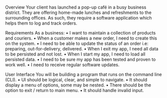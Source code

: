 Overview
Your client has launched a pop-up café in a busy business district. They
are offering home-made lunches and refreshments to the surrounding
offices. As such, they require a software application which helps them to
log and track orders.

Requirements
As a business:
• I want to maintain a collection of products and couriers.
• When a customer makes a new order, I need to create this on the
system.
• I need to be able to update the status of an order i.e: preparing,
out-for-delivery, delivered.
• When I exit my app, I need all data to be persisted and not lost.
• When I start my app, I need to load all persisted data.
• I need to be sure my app has been tested and proven to work well.
• I need to receive regular software updates.

User Interface
You will be building a program that runs on the command line (CLI).
• UI should be logical, clear, and simple to navigate.
• It should display a menu of options, some may be nested.
• There should be the option to exit / return to main menu.
• It should handle invalid input.
